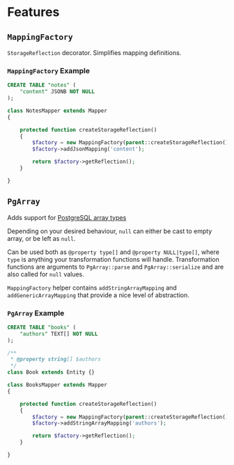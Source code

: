 # Features

## `MappingFactory`

`StorageReflection` decorator. Simplifies mapping definitions.

### `MappingFactory` Example

```sql
CREATE TABLE "notes" (
    "content" JSONB NOT NULL
);
```

```php
class NotesMapper extends Mapper
{

	protected function createStorageReflection()
	{
		$factory = new MappingFactory(parent::createStorageReflection());
		$factory->addJsonMapping('content');

		return $factory->getReflection();
	}

}
```


## `PgArray`

Adds support for [PostgreSQL array types](http://www.postgresql.org/docs/9.4/static/arrays.html)

Depending on your desired behaviour, `null` can either be cast to empty array, or be left as `null`.

Can be used both as `@property type[]` and `@property NULL|type[]`, where `type` is anything your transformation functions
will handle. Transformation functions are arguments to `PgArray::parse` and `PgArray::serialize` and are also called for `null` values.

`MappingFactory` helper contains `addStringArrayMapping` and `addGenericArrayMapping` that provide a nice level of abstraction.

### `PgArray` Example

```sql
CREATE TABLE "books" (
    "authors" TEXT[] NOT NULL
);
```

```php
/**
 * @property string[] $authors
 */
class Book extends Entity {}
```

```php
class BooksMapper extends Mapper
{

	protected function createStorageReflection()
	{
		$factory = new MappingFactory(parent::createStorageReflection());
		$factory->addStringArrayMapping('authors');

		return $factory->getReflection();
	}

}
```

